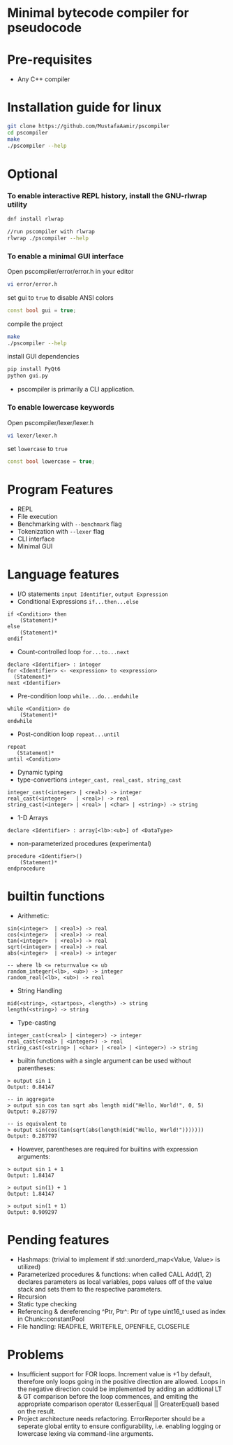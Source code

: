 # Minimal bytecode compiler for pseudocode

# Pre-requisites
- Any C++ compiler

# Installation guide for linux
```bash
git clone https://github.com/MustafaAamir/pscompiler
cd pscompiler
make
./pscompiler --help
```
# Optional
### To enable interactive REPL history, install the GNU-rlwrap utility
```bash
dnf install rlwrap

//run pscompiler with rlwrap
rlwrap ./pscompiler --help
```

### To enable a minimal GUI interface
Open pscompiler/error/error.h in your editor

```bash
vi error/error.h
```
set gui to `true` to disable ANSI colors
```c++
const bool gui = true;
```
compile the project
```bash
make
./pscompiler --help
```
install GUI dependencies

```bash
pip install PyQt6
python gui.py
```
- pscompiler is primarily a CLI application.

### To enable lowercase keywords
Open pscompiler/lexer/lexer.h

```bash
vi lexer/lexer.h
```

set `lowercase` to `true`
```c++
const bool lowercase = true;
```

# Program Features
- REPL
- File execution
- Benchmarking with `--benchmark` flag
- Tokenization with `--lexer` flag
- CLI interface
- Minimal GUI

# Language features
- I/O statements `input Identifier`, `output Expression`
- Conditional Expressions `if...then...else`
```
if <Condition> then
    (Statement)*
else
    (Statement)*
endif
```
- Count-controlled loop  `for...to...next`
```
declare <Identifier> : integer
for <Identifier> <- <expression> to <expression>
  (Statement)*
next <Identifier>
```
- Pre-condition loop `while...do...endwhile`
```
while <Condition> do
    (Statement)*
endwhile
```
- Post-condition loop `repeat...until`
```
repeat
   (Statement)*
until <Condition>
```
- Dynamic typing
- type-convertions `integer_cast, real_cast, string_cast`
```
integer_cast(<integer> | <real>) -> integer
real_cast(<integer>   | <real>) -> real
string_cast(<integer> | <real> | <char> | <string>) -> string
```
- 1-D Arrays
```
declare <Identifier> : array[<lb>:<ub>] of <DataType>
```
- non-parameterized procedures (experimental)
```
procedure <Identifier>()
    (Statement)*
endprocedure
```

# builtin functions
- Arithmetic:
```
sin(<integer>  | <real>) -> real
cos(<integer>  | <real>) -> real
tan(<integer>  | <real>) -> real
sqrt(<integer> | <real>) -> real
abs(<integer>  | <real>) -> integer

-- where lb <= returnvalue <= ub
random_integer(<lb>, <ub>) -> integer
random_real(<lb>, <ub>) -> real
```
- String Handling
```
mid(<string>, <startpos>, <length>) -> string
length(<string>) -> string
```

- Type-casting
```
integer_cast(<real> | <integer>) -> integer
real_cast(<real> | <integer>) -> real
string_cast(<string> | <char> | <real> | <integer>) -> string
```
- builtin functions with a single argument can be used without parentheses:
```
> output sin 1
Output: 0.84147

-- in aggregate
> output sin cos tan sqrt abs length mid("Hello, World!", 0, 5)
Output: 0.287797

-- is equivalent to
> output sin(cos(tan(sqrt(abs(length(mid("Hello, World!")))))))
Output: 0.287797
```
- However, parentheses are required for builtins with expression arguments:
```
> output sin 1 + 1
Output: 1.84147

> output sin(1) + 1
Output: 1.84147

> output sin(1 + 1)
Output: 0.909297
```


# Pending features
- Hashmaps: (trivial to implement if std::unorderd_map<Value, Value> is utilized)
- Parameterized procedures & functions: when called CALL Add(1, 2) declares parameters as local variables, pops values off of the value stack and sets them to the respective parameters.
- Recursion
- Static type checking
- Referencing & dereferencing ^Ptr, Ptr^: Ptr of type uint16_t used as index in Chunk::constantPool
- File handling: READFILE, WRITEFILE, OPENFILE, CLOSEFILE

# Problems
- Insufficient support for FOR loops. Increment value is +1 by default, therefore only loops going in the positive direction are allowed. Loops in the negative direction could be implemented by adding an addtional LT & GT comparison before the loop commences, and emiting the appropriate comparison operator (LesserEqual || GreaterEqual) based on the result.
- Project architecture needs refactoring. ErrorReporter should be a seperate global entity to ensure configurability, i.e. enabling logging or lowercase lexing via command-line arguments.
